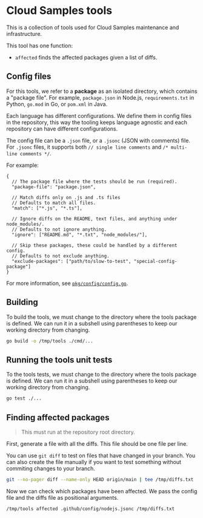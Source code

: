 # Cloud Samples tools

This is a collection of tools used for Cloud Samples maintenance and infrastructure.

This tool has one function:

- `affected` finds the affected packages given a list of diffs.

## Config files

For this tools, we refer to a **package** as an isolated directory, which contains a "package file".
For example, `package.json` in Node.js, `requirements.txt` in Python, `go.mod` in Go, or `pom.xml` in Java.

Each language has different configurations.
We define them in config files in the repository, this way the tooling keeps language agnostic and each repository can have different configurations.

The config file can be a `.json` file, or a `.jsonc` (JSON with comments) file.
For `.jsonc` files, it supports both `// single line comments` and `/* multi-line comments */`.

For example:

```jsonc
{
  // The package file where the tests should be run (required).
  "package-file": "package.json",

  // Match diffs only on .js and .ts files
  // Defaults to match all files.
  "match": ["*.js", "*.ts"],

  // Ignore diffs on the README, text files, and anything under node_modules/.
  // Defaults to not ignore anything.
  "ignore": ["README.md", "*.txt", "node_modules/"],

  // Skip these packages, these could be handled by a different config.
  // Defaults to not exclude anything.
  "exclude-packages": ["path/to/slow-to-test", "special-config-package"]
}
```

For more information, see [`pkg/config/config.go`](pkg/config/config.go).

## Building

To build the tools, we must change to the directory where the tools package is defined.
We can run it in a subshell using parentheses to keep our working directory from changing.

```sh
go build -o /tmp/tools ./cmd/...
```

## Running the tools unit tests

To the tools tests, we must change to the directory where the tools package is defined.
We can run it in a subshell using parentheses to keep our working directory from changing.

```sh
go test ./...
```

## Finding affected packages

> This must run at the repository root directory.

First, generate a file with all the diffs.
This file should be one file per line.

You can use `git diff` to test on files that have changed in your branch.
You can also create the file manually if you want to test something without commiting changes to your branch.

```sh
git --no-pager diff --name-only HEAD origin/main | tee /tmp/diffs.txt
```

Now we can check which packages have been affected.
We pass the config file and the diffs file as positional arguments.

```sh
/tmp/tools affected .github/config/nodejs.jsonc /tmp/diffs.txt
```
